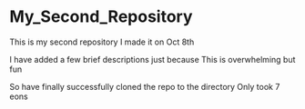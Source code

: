 # My_Second_Repository

This is my second repository
I made it on Oct 8th

I have added a few brief descriptions just because
This is overwhelming but fun 

So have finally successfully cloned the repo to the directory 
Only took 7 eons
